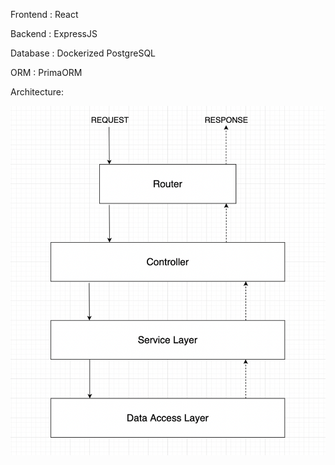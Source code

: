 Frontend : React

Backend : ExpressJS

Database : Dockerized PostgreSQL

ORM : PrimaORM

Architecture:

![Image Description](./Project/server/Backend_Architecture.png)
